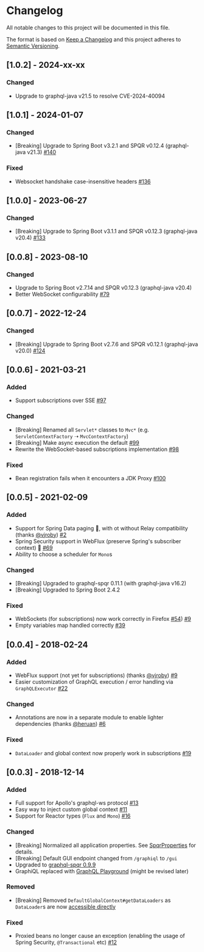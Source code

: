 # Changelog
All notable changes to this project will be documented in this file.

The format is based on [Keep a Changelog](http://keepachangelog.com/en/1.0.0/)
and this project adheres to [Semantic Versioning](http://semver.org/spec/v2.0.0.html).

## [1.0.2] - 2024-xx-xx
### Changed
- Upgrade to graphql-java v21.5 to resolve CVE-2024-40094

## [1.0.1] - 2024-01-07
### Changed
- [Breaking] Upgrade to Spring Boot v3.2.1 and SPQR v0.12.4 (graphql-java v21.3) [#140](https://github.com/leangen/graphql-spqr-spring-boot-starter/issues/140)

### Fixed
- Websocket handshake case-insensitive headers [#136](https://github.com/leangen/graphql-spqr-spring-boot-starter/issues/136)

## [1.0.0] - 2023-06-27
### Changed
- [Breaking] Upgrade to Spring Boot v3.1.1 and SPQR v0.12.3 (graphql-java v20.4) [#133](https://github.com/leangen/graphql-spqr-spring-boot-starter/issues/133)

## [0.0.8] - 2023-08-10
### Changed
- Upgrade to Spring Boot v2.7.14 and SPQR v0.12.3 (graphql-java v20.4)
- Better WebSocket configurability [#79](https://github.com/leangen/graphql-spqr-spring-boot-starter/issues/79)

## [0.0.7] - 2022-12-24
### Changed
- [Breaking] Upgrade to Spring Boot v2.7.6 and SPQR v0.12.1 (graphql-java v20.0) [#124](https://github.com/leangen/graphql-spqr-spring-boot-starter/issues/124)

## [0.0.6] - 2021-03-21
### Added
- Support subscriptions over SSE [#97](https://github.com/leangen/graphql-spqr-spring-boot-starter/issues/97)

### Changed
- [Breaking] Renamed all `Servlet*` classes to `Mvc*` (e.g. `ServletContextFactory` ➝ `MvcContextFactory`)
- [Breaking] Make async execution the default [#99](https://github.com/leangen/graphql-spqr-spring-boot-starter/issues/99)
- Rewrite the WebSocket-based subscriptions implementation [#98](https://github.com/leangen/graphql-spqr-spring-boot-starter/issues/98)

### Fixed
- Bean registration fails when it encounters a JDK Proxy [#100](https://github.com/leangen/graphql-spqr-spring-boot-starter/issues/100)

## [0.0.5] - 2021-02-09
### Added
- Support for Spring Data paging 🥳, with ot without Relay compatibility (thanks [@vjroby](https://github.com/vjroby)) [#2](https://github.com/leangen/graphql-spqr-spring-boot-starter/issues/2)
- Spring Security support in WebFlux (preserve Spring's subscriber context) 🥳 [#69](https://github.com/leangen/graphql-spqr-spring-boot-starter/issues/69) 
- Ability to choose a scheduler for `Mono`s

### Changed
- [Breaking] Upgraded to graphql-spqr 0.11.1 (with graphql-java v16.2)
- [Breaking] Upgraded to Spring Boot 2.4.2

### Fixed
- WebSockets (for subscriptions) now work correctly in Firefox [#54](https://github.com/vjroby)) [#9](https://github.com/leangen/graphql-spqr-spring-boot-starter/issues/54)
- Empty variables map handled correctly [#39](https://github.com/leangen/graphql-spqr-spring-boot-starter/issues/39)

## [0.0.4] - 2018-02-24
### Added
- WebFlux support (not yet for subscriptions) (thanks [@vjroby](https://github.com/vjroby)) [#9](https://github.com/leangen/graphql-spqr-spring-boot-starter/issues/9)
- Easier customization of GraphQL execution / error handling via `GraphQLExecutor` [#22](https://github.com/leangen/graphql-spqr-spring-boot-starter/issues/22)

### Changed
- Annotations are now in a separate module to enable lighter dependencies (thanks [@heruan](https://github.com/heruan)) [#6](https://github.com/leangen/graphql-spqr-spring-boot-starter/issues/6)

### Fixed
- `DataLoader` and global context now properly work in subscriptions [#19](https://github.com/leangen/graphql-spqr-spring-boot-starter/issues/19)

## [0.0.3] - 2018-12-14
### Added
- Full support for Apollo's graphql-ws protocol [#13](https://github.com/leangen/graphql-spqr-spring-boot-starter/issues/13)
- Easy way to inject custom global context [#11](https://github.com/leangen/graphql-spqr-spring-boot-starter/issues/11)
- Support for Reactor types (`Flux` and `Mono`) [#16](https://github.com/leangen/graphql-spqr-spring-boot-starter/issues/16)

### Changed
- [Breaking] Normalized all application properties. See [SpqrProperties](https://github.com/leangen/graphql-spqr-spring-boot-starter/blob/graphql-spqr-spring-boot-starter-v0.0.3/graphql-spqr-spring-boot-autoconfigure/src/main/java/io/leangen/graphql/spqr/spring/autoconfigure/SpqrProperties.java) for details.
- [Breaking] Default GUI endpoint changed from `/graphiql` to `/gui`
- Upgraded to [graphql-spqr 0.9.9](https://github.com/leangen/graphql-spqr/releases/tag/graphql-spqr-v0.9.9)
- GraphiQL replaced with [GraphQL Playground](https://github.com/prisma/graphql-playground) (might be revised later)

### Removed
- [Breaking] Removed `DefaultGlobalContext#getDataLoaders` as `DataLoader`s are now [accessible directly](https://github.com/graphql-java/graphql-java/pull/1263) 

### Fixed
- Proxied beans no longer cause an exception (enabling the usage of Spring Security, `@Transactional` etc) [#12](https://github.com/leangen/graphql-spqr-spring-boot-starter/issues/12)
